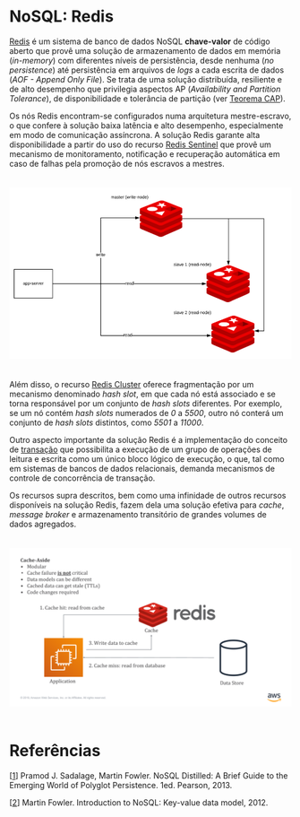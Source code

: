 # NoSQL: Redis

[Redis](https://redis.io/) é um sistema de banco de dados NoSQL **chave-valor** de código aberto que provê uma solução de armazenamento de dados em memória (*in-memory*) com diferentes níveis de persistência, desde nenhuma (*no persistence*) até persistência em arquivos de *logs* a cada escrita de dados (*AOF - Append Only File*). Se trata de uma solução distribuída, resiliente e de alto desempenho que privilegia aspectos AP (*Availability and Partition Tolerance*), de disponibilidade e tolerância de partição (ver [Teorema CAP](https://en.wikipedia.org/wiki/CAP_theorem)).

Os nós Redis encontram-se configurados numa arquitetura mestre-escravo, o que confere à solução baixa latência e alto desempenho, especialmente em modo de comunicação assíncrona. A solução Redis garante alta disponibilidade a partir do uso do recurso [Redis Sentinel](https://redis.io/topics/sentinel) que provê um mecanismo de monitoramento, notificação e recuperação automática em caso de falhas pela promoção de nós escravos a mestres.

<p align="center">
<img width="700" vspace="20" src="../images/redisarch.png">
</p>

Além disso, o recurso [Redis Cluster](https://redis.io/topics/cluster-tutorial) oferece fragmentação por um mecanismo denominado *hash slot*, em que cada nó está associado e se torna responsável por um conjunto de *hash slots* diferentes. Por exemplo, se um nó contém *hash slots* numerados de *0* a *5500*, outro nó conterá um conjunto de *hash slots* distintos, como *5501* a *11000*.

Outro aspecto importante da solução Redis é a implementação do conceito de [transação](https://redis.io/topics/transactions) que possibilita a execução de um grupo de operações de leitura e escrita como um único bloco lógico de execução, o que, tal como em sistemas de bancos de dados relacionais, demanda mecanismos de controle de concorrência de transação.

Os recursos supra descritos, bem como uma infinidade de outros recursos disponíveis na solução Redis, fazem dela uma solução efetiva para *cache*, *message broker* e armazenamento transitório de grandes volumes de dados agregados.

<p align="center">
<img width="700" vspace="20" src="../images/rediscache.png">
</p>

# Refer&ecirc;ncias

<a name="Sadalage-2013-BOOK"></a>\[[1][1]\] Pramod J. Sadalage, Martin Fowler. NoSQL Distilled: A Brief Guide to the Emerging World of Polyglot Persistence. 1ed. Pearson, 2013.

<a name="Fowler-2012-VIDEO"></a>\[[2][2]\] Martin Fowler. Introduction to NoSQL: Key-value data model, 2012.

[1]: https://doi.org/10.5555/2381014
[2]: https://www.youtube.com/watch?v=qI_g07C_Q5I&t=604s
